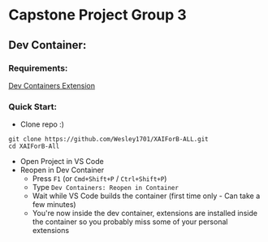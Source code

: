 # Capstone Project Group 3

## Dev Container:
### Requirements:
[Dev Containers Extension](https://marketplace.visualstudio.com/items?itemName=ms-vscode-remote.remote-containers)

### Quick Start:
- Clone repo :)
```
git clone https://github.com/Wesley1701/XAIForB-ALL.git
cd XAIForB-All
```
- Open Project in VS Code
- Reopen in Dev Container
  - Press `F1` (or `Cmd+Shift+P` / `Ctrl+Shift+P`)
  - Type `Dev Containers: Reopen in Container`
  - Wait while VS Code builds the container (first time only - Can take a few minutes)
  - You're now inside the dev container, extensions are installed inside the container so you probably miss some of your personal extensions